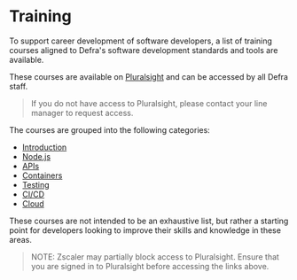 # Training

To support career development of software developers, a list of training courses aligned to Defra's software development standards and tools are available.

These courses are available on [Pluralsight](https://app.pluralsight.com/) and can be accessed by all Defra staff. 

> If you do not have access to Pluralsight, please contact your line manager to request access.

The courses are grouped into the following categories:

- [Introduction](https://app.pluralsight.com/channels/details/32a9d92a-f41f-445d-b73f-2bec80916f36)
- [Node.js](https://app.pluralsight.com/channels/details/2ddc09c3-b84d-44bd-a50b-ef798778329f)
- [APIs](https://app.pluralsight.com/channels/details/95b6450e-e532-45cb-91db-f6dfb711da10)
- [Containers](https://app.pluralsight.com/channels/details/b3616b9f-bc80-419a-bf97-dd0e7f758729)
- [Testing](https://app.pluralsight.com/channels/details/f883ef9c-da67-4397-828d-f7ba46727d3e)
- [CI/CD](https://app.pluralsight.com/channels/details/10c7146b-4fa4-4669-872a-bb1784eefa04)
- [Cloud](https://app.pluralsight.com/channels/details/752a25e0-eec4-431e-9b8e-338577006333)

These courses are not intended to be an exhaustive list, but rather a starting point for developers looking to improve their skills and knowledge in these areas.

> NOTE: Zscaler may partially block access to Pluralsight.  Ensure that you are signed in to Pluralsight before accessing the links above.
